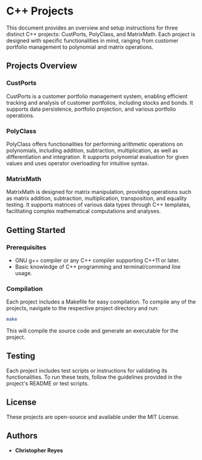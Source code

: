 # C++ Projects

This document provides an overview and setup instructions for three distinct C++ projects: CustPorts, PolyClass, and MatrixMath. Each project is designed with specific functionalities in mind, ranging from customer portfolio management to polynomial and matrix operations.

## Projects Overview

### CustPorts

CustPorts is a customer portfolio management system, enabling efficient tracking and analysis of customer portfolios, including stocks and bonds. It supports data persistence, portfolio projection, and various portfolio operations.

### PolyClass

PolyClass offers functionalities for performing arithmetic operations on polynomials, including addition, subtraction, multiplication, as well as differentiation and integration. It supports polynomial evaluation for given values and uses operator overloading for intuitive syntax.

### MatrixMath

MatrixMath is designed for matrix manipulation, providing operations such as matrix addition, subtraction, multiplication, transposition, and equality testing. It supports matrices of various data types through C++ templates, facilitating complex mathematical computations and analyses.

## Getting Started

### Prerequisites

- GNU g++ compiler or any C++ compiler supporting C++11 or later.
- Basic knowledge of C++ programming and terminal/command line usage.

### Compilation

Each project includes a Makefile for easy compilation. To compile any of the projects, navigate to the respective project directory and run:

```bash
make
```

This will compile the source code and generate an executable for the project.


## Testing

Each project includes test scripts or instructions for validating its functionalities. To run these tests, follow the guidelines provided in the project's README or test scripts.


## License

These projects are open-source and available under the MIT License.

## Authors

- **Christopher Reyes**
